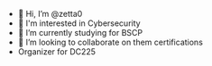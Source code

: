 - 👋 Hi, I’m @zetta0
- 👀 I'm interested in Cybersecurity
- 🌱 I’m currently studying for BSCP
- 💞️ I’m looking to collaborate on them certifications
- Organizer for DC225  
<!---
zetta0/zetta0 is a ✨ special ✨ repository because its `README.md` (this file) appears on your GitHub profile.
You can click the Preview link to take a look at your changes.
--->
